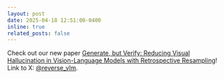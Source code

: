 ```yaml
---
layout: post
date: 2025-04-18 12:51:00-0400
inline: true
related_posts: false
---
```


Check out our new paper [Generate, but Verify: Reducing Visual Hallucination in Vision-Language Models with Retrospective Resampling](https://reverse-vlm.github.io)! Link to X: [@reverse_vlm](https://x.com/tsunghan_wu/status/1913319463078019289).